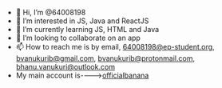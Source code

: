 - 👋 Hi, I’m @64008198
- 👀 I’m interested in JS, Java and ReactJS
- 🌱 I’m currently learning JS, HTML and Java
- 💞️ I’m looking to collaborate on an app
- 📫 How to reach me is by email, 64008198@ep-student.org, bvanukurib@gmail.com, bvanukurib@protonmail.com, bhanu.vanukuri@outlook.com
- My main account is---->[officialbanana](https://github.com/officialbanana)

<!---
64008198/64008198 is a ✨ special ✨ repository because its `README.md` (this file) appears on your GitHub profile.
You can click the Preview link to take a look at your changes.
--->
